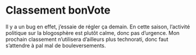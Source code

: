 # Classement bonVote

Il y a un bug en effet, j’essaie de régler ça demain. En cette saison, l’activité politique sur la blogosphère est plutôt calme, donc pas d’urgence. Mon prochain classement n’utilisera d’ailleurs plus technorati, donc faut s’attendre à pal mal de bouleversements.